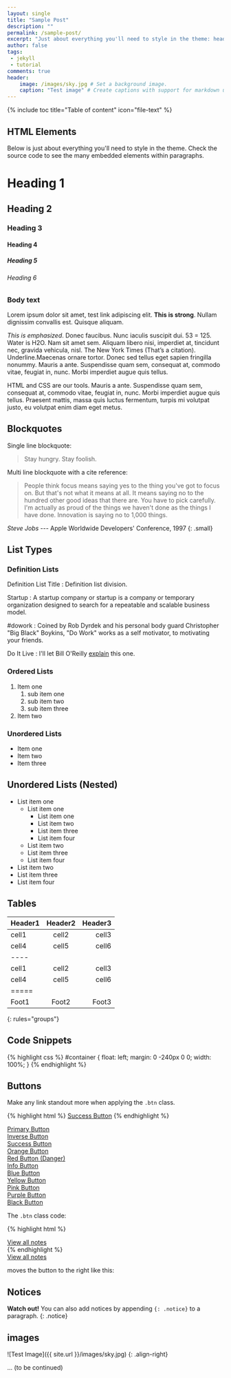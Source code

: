 ```yaml
---
layout: single
title: "Sample Post"
description: ""
permalink: /sample-post/
excerpt: "Just about everything you'll need to style in the theme: headings, paragraphs, block quotes, tables, code blocks, and more."
author: false
tags:
 - jekyll
 - tutorial
comments: true
header:
    image: /images/sky.jpg # Set a background image.
    caption: "Test image" # Create captions with support for markdown urls.
---
```


{% include toc title="Table of content" icon="file-text" %}

## HTML Elements

Below is just about everything you'll need to style in the theme. Check the source code to see the many embedded elements within paragraphs.

# Heading 1

## Heading 2

### Heading 3

#### Heading 4

##### Heading 5

###### Heading 6

### Body text

Lorem ipsum dolor sit amet, test link adipiscing elit. **This is strong**. Nullam dignissim convallis est. Quisque aliquam.

*This is emphasized*. Donec faucibus. Nunc iaculis suscipit dui. 53 = 125. Water is H2O. Nam sit amet sem. Aliquam libero nisi, imperdiet at, tincidunt nec, gravida vehicula, nisl. The New York Times (That’s a citation). Underline.Maecenas ornare tortor. Donec sed tellus eget sapien fringilla nonummy. Mauris a ante. Suspendisse quam sem, consequat at, commodo vitae, feugiat in, nunc. Morbi imperdiet augue quis tellus.

HTML and CSS are our tools. Mauris a ante. Suspendisse quam sem, consequat at, commodo vitae, feugiat in, nunc. Morbi imperdiet augue quis tellus. Praesent mattis, massa quis luctus fermentum, turpis mi volutpat justo, eu volutpat enim diam eget metus.

## Blockquotes

Single line blockquote:

> Stay hungry. Stay foolish.

Multi line blockquote with a cite reference:

> People think focus means saying yes to the thing you've got to focus on. But that's not what it means at all. It means saying no to the hundred other good ideas that there are. You have to pick carefully. I'm actually as proud of the things we haven't done as the things I have done. Innovation is saying no to 1,000 things.

<cite>Steve Jobs</cite> --- Apple Worldwide Developers' Conference, 1997
{: .small}

## List Types

### Definition Lists

Definition List Title
:   Definition list division.

Startup
:   A startup company or startup is a company or temporary organization designed to search for a repeatable and scalable business model.

#dowork
:   Coined by Rob Dyrdek and his personal body guard Christopher "Big Black" Boykins, "Do Work" works as a self motivator, to motivating your friends.

Do It Live
:   I'll let Bill O'Reilly [explain](https://www.youtube.com/watch?v=O_HyZ5aW76c "We'll Do It Live") this one.


### Ordered Lists

1. Item one
   1. sub item one
   2. sub item two
   3. sub item three
2. Item two

### Unordered Lists

* Item one
* Item two
* Item three

## Unordered Lists (Nested)

  * List item one
      * List item one
          * List item one
          * List item two
          * List item three
          * List item four
      * List item two
      * List item three
      * List item four
  * List item two
  * List item three
  * List item four

## Tables

| Header1 | Header2 | Header3 |
|:--------|:-------:|--------:|
| cell1   | cell2   | cell3   |
| cell4   | cell5   | cell6   |
|----
| cell1   | cell2   | cell3   |
| cell4   | cell5   | cell6   |
|=====
| Foot1   | Foot2   | Foot3
{: rules="groups"}

## Code Snippets

{% highlight css %}
#container {
  float: left;
  margin: 0 -240px 0 0;
  width: 100%;
}
{% endhighlight %}

## Buttons

Make any link standout more when applying the `.btn` class.

{% highlight html %}
<a href="#" class="btn btn-success">Success Button</a>
{% endhighlight %}

<div markdown="0"><a href="#" class="btn">Primary Button</a></div>
<div markdown="0"><a href="#" class="btn btn--inverse">Inverse Button</a></div>
<div markdown="0"><a href="#" class="btn btn--success">Success Button</a></div>
<div markdown="0"><a href="#" class="btn btn--warning">Orange Button</a></div>
<div markdown="0"><a href="#" class="btn btn--danger">Red Button (Danger)</a></div>
<div markdown="0"><a href="#" class="btn btn--info">Info Button</a></div>
<div markdown="0"><a href="#" class="btn btn--blue">Blue Button</a></div>
<div markdown="0"><a href="#" class="btn btn--yellow">Yellow Button</a></div>
<div markdown="0"><a href="#" class="btn btn--pink">Pink Button</a></div>
<div markdown="0"><a href="#" class="btn btn--purple">Purple Button</a></div>
<div markdown="0"><a href="#" class="btn btn--black">Black Button</a></div>


The `.btn` class code:

{% highlight html %}
<div markdown="0">
<a href="{{ site.url}}/notes"
class="btn btn--yellow align-right"
>View all notes</a>
</div>
{% endhighlight %}

<div markdown="0"><a href="{{ site.url}}/notes" class="btn btn--yellow align-right">View all notes</a></div>

moves the button to the right like this:

## Notices

**Watch out!** You can also add notices by appending `{: .notice}` to a paragraph.
{: .notice}

## images
![Test Image]({{ site.url }}/images/sky.jpg)
{: .align-right}

...
(to be continued)
